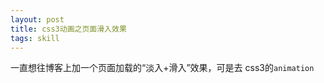 ```yaml
---
layout: post
title: css3动画之页面滑入效果
tags: skill
---
```


一直想往博客上加一个页面加载的“淡入+滑入”效果，可是去
css3的`animation`
